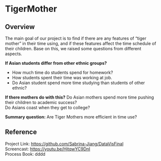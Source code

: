 # TigerMother

## Overview
The main goal of our project is to find if there are any features of “tiger mother” in their time using, and if these features affect the time schedule of their children. Base on this, we raised some questions from different aspects.

**If Asian students differ from other ethnic groups?**
- How much time do students spend for homework?
- How students spent their time was working at job.
- Do Asian student spend more time studying than students of other ethnic?

**If there mothers do with this?**
Do Asian mothers spend more time pushing their children to academic success?  
Do Asians coast when they get to college?

**Summary question:**
Are Tiger Mothers more efficient in time use?

## Reference
Project Link: https://github.com/Sabrina-Jiang/DataVisFinal    
Screencast: https://youtu.be/HjtqwYC9DnI  
Process Book: dddd
